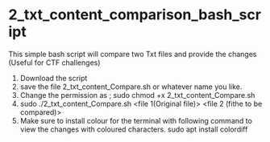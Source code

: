 # 2_txt_content_comparison_bash_script
This simple bash script will compare two Txt files and provide the changes (Useful for CTF challenges)

1. Download the script
2. save the file 2_txt_content_Compare.sh or whatever name you like.
3. Change the permission as ;
   sudo chmod +x 2_txt_content_Compare.sh
4. sudo ./2_txt_content_Compare.sh <file 1(Original file)> <file 2 (fithe to be compared)>
5. Make sure to install colour for the terminal with following command to view the changes with coloured characters.
sudo apt install colordiff
